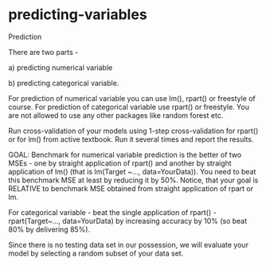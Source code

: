 # predicting-variables

Prediction

There are two parts -

a) predicting numerical variable 

b) predicting categorical variable.

For prediction of numerical variable you can use lm(), rpart() or freestyle of course. For prediction of categorical variable use rpart() or freestyle. You are not allowed to use any other packages like random forest etc. 

Run cross-validation of your models using 1-step cross-validation for rpart() or for lm() from active textbook. Run it several times and report the results. 

GOAL: Benchmark for numerical variable prediction is the better of two MSEs - one by straight application of rpart() and another by straight application of lm() (that is lm(Target ~..., data=YourData)). You need to beat this benchmark MSE at least by reducing it by 50%.   Notice, that your goal is RELATIVE to benchmark MSE obtained from straight application of rpart or lm. 

For categorical variable - beat the single application of rpart() - rpart(Target~..., data=YourData) by increasing accuracy by 10% (so beat 80% by delivering 85%).  

Since there is no testing data set in our possession, we will evaluate your model by selecting a random subset of your data set. 

